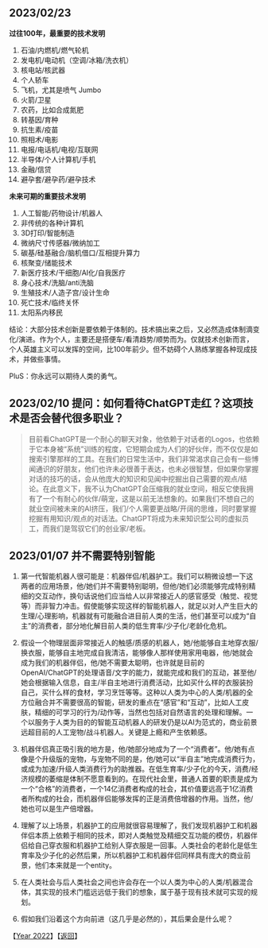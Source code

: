 ## 2023/02/23

**过往100年，最重要的技术发明**

1. 石油/内燃机/燃气轮机
2. 发电机/电动机（空调/冰箱/洗衣机）
3. 核电站/核武器
4. 个人轿车
5. 飞机，尤其是喷气 Jumbo
6. 火箭/卫星
7. 农药，比如合成氮肥
8. 转基因/育种
9. 抗生素/疫苗
10. 照相术/电影
11. 电报/电话机/电视/互联网
12. 半导体/个人计算机/手机
13. 金融/信贷
14. 避孕套/避孕药/避孕技术

**未来可期的重要技术发明**

1. 人工智能/药物设计/机器人
2. 非传统的各种计算机
3. 3D打印/智能制造
4. 微纳尺寸传感器/微纳加工
5. 碳基/硅基融合/脑机借口/互相提升算力
6. 核聚变/储能技术
7. 新医疗技术/干细胞/AI化/自我医疗
8. 身心技术/洗脑/anti洗脑
9. 生殖技术/人造子宫/设计生命
10. 死亡技术/临终关怀
11. 太阳系内移民

结论：大部分技术创新是要依赖于体制的。技术搞出来之后，又必然造成体制滴变化/演进。作为个人，主要还是搭便车/看清趋势/顺势而为。仅就技术创新而言，个人英雄主义可以发挥的空间，比100年前少。但不妨碍个人熟练掌握各种现成技术，并做些事情。

PluS：你永远可以期待人类的勇气。

## 2023/02/10 提问：如何看待ChatGPT走红？这项技术是否会替代很多职业？

> 目前看ChatGPT是一个耐心的聊天对象，他依赖于对话者的Logos，也依赖于它本身被“系统”训练的程度，它短期会成为人们的好伙伴，而不仅仅是如搜索引擎那样的工具。在我们的日常生活中，我们非常渴求自己会有一些博闻通识的好朋友，他们也许未必很善于表达，也未必很智慧，但如果你掌握对话的技巧的话，会从他庞大的知识和见闻中挖掘出自己需要的观点/结论。在此意义下，我不认为ChatGPT会压缩我的就业空间，相反它使我拥有了一个有耐心的伙伴/萌宠，这是以前无法想象的。如果我们不想自己的就业空间被未来的AI挤压，我们/个人需要更战略/开阔的思维，同时要掌握挖掘有用知识/观点的对话法。ChatGPT将成为未来知识型公司的虚拟员工，而我们是驾驭它们的创业家/老板。

## 2023/01/07 并不需要特别智能

1. 第一代智能机器人很可能是：机器伴侣/机器护工。我们可以稍微设想一下这两者的应用场景，他/她们并不需要特别聪明，但他/她们必须能够完成特别精细的交互动作，换句话说他们应当给人以非常接近人的感官感受（触觉、视觉等）而非智力冲击。假使能够实现这样的智能机器人，就足以对人产生巨大的生理/心理影响，机器就有可能融合进目前人类的生活，他们甚至可以成为“自主”的消费者，部分地化解目前人类的低生育率/少子化/老龄化危机。

2. 假设一个物理层面非常接近人的触感/质感的机器人，她/他能够自主地穿衣服/换衣服，能够自主地完成自我清洁，能够像人那样使用家用电器，他/她就会成为我们的机器伴侣，他/她不需要太聪明，也许就是目前的OpenAI/ChatGPT的处理语音/文字的能力，就能完成和我们的互动，甚至他/她会根据输入信息，自主/半自主地进行消费活动，比如买什么样的衣服装扮自己，买什么样的食材，学习烹饪等等。这种以人类为中心的人类/机器的全方位融合并不需要很高的智能，研发的重点在“感官”和“互动”，比如人工皮肤，精细的可学习的行为/动作等，当然也包括对自然语言的处理和理解。一个以服务于人类为目的的智能互动机器人的研发仍是以AI为范式的，商业前景远超目前的人工宠物/战斗机器人。关键是上瘾和产生依赖感。

3. 机器伴侣真正吸引我的地方是，他/她部分地成为了一个“消费者”。他/她有点像是个升级版的宠物，与宠物不同的是，他/她可以“半自主”地完成消费行为，或成为加速/升级人类消费行为的助推器。在低生育率/少子化的今天，消费/经济规模的萎缩是体制不愿意看到的。在现代社会里，普通人首要的职责是成为一个“合格”的消费者，一个14亿消费者构成的社会，其价值要远高于1亿消费者所构成的社会，而机器伴侣能够发挥的正是消费倍增器的作用。当然，他/她也可以是生产倍增器。

4. 理解了以上场景，机器护工的应用就很容易理解了，我们发现机器护工和机器伴侣本质上依赖于相同的技术，即对人类触觉及精细交互功能的模仿，机器伴侣给自己穿衣服和机器护工给别人穿衣服是一回事。人类社会的老龄化是低生育率及少子化的必然后果，所以机器护工和机器伴侣同样具有庞大的商业前景，他们本来就是一个entity。

5. 在人类社会与后人类社会之间也许会存在一个以人类为中心的人类/机器混合体，其实现的技术门槛远远低于我们的想象，属于基于现有技术就可实现的规划。

6. 假如我们沿着这个方向前进（这几乎是必然的），其后果会是什么呢？


【[Year 2022](https://github.com/jiyanjiang/My_Physics_Book/blob/main/Misc/Short_Comments_2022.md)】【[返回](https://github.com/jiyanjiang/My_Physics_Book)】

